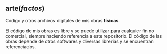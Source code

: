 ## arte(*factos*)

Código y otros archivos digitales de mis obras **físicas**.

El código de mis obras es libre y se puede utilizar para cualquier fin no comercial, siempre haciendo referencia a este repositorio. El código de las obras depende de otros softwares y diversas librerias y se encuentran referenciados.
